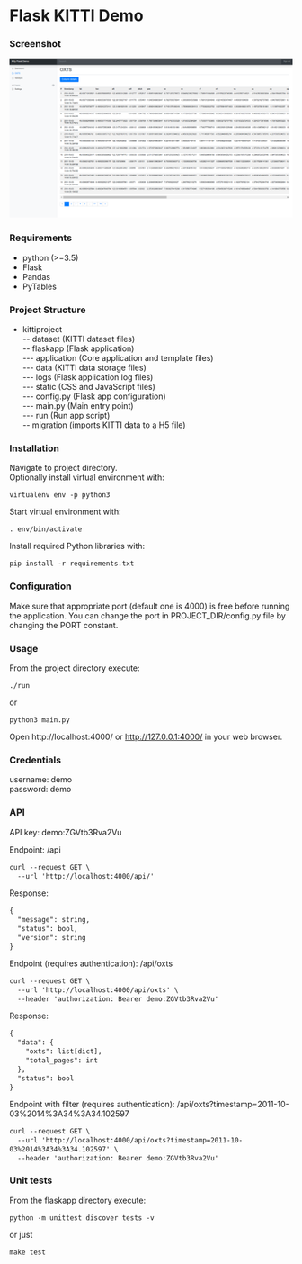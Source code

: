 # Flask KITTI Demo


### Screenshot

![Screenshot](_/screenshot_back_oxts.png)


### Requirements

- python (>=3.5)
- Flask
- Pandas
- PyTables


### Project Structure

- kittiproject  
-- dataset (KITTI dataset files)  
-- flaskapp (Flask application)  
--- application (Core application and template files)  
--- data (KITTI data storage files)  
--- logs (Flask application log files)  
--- static (CSS and JavaScript files)  
--- config.py (Flask app configuration)  
--- main.py (Main entry point)  
--- run (Run app script)  
-- migration (imports KITTI data to a H5 file)


### Installation

Navigate to project directory.  
Optionally install virtual environment with:
```
virtualenv env -p python3
```
Start virtual environment with:
```
. env/bin/activate
```
Install required Python libraries with:
```
pip install -r requirements.txt
```


### Configuration

Make sure that appropriate port (default one is 4000) is free before running the application. You can change the port in PROJECT_DIR/config.py file by changing the PORT constant.


### Usage

From the project directory execute:
```
./run
```
or
```
python3 main.py
```
Open http://localhost:4000/ or http://127.0.0.1:4000/ in your web browser. 

### Credentials

username: demo  
password: demo


### API

API key: demo:ZGVtb3Rva2Vu  

Endpoint: /api
```
curl --request GET \
  --url 'http://localhost:4000/api/'
```
Response:
```
{
  "message": string, 
  "status": bool, 
  "version": string
}
```
Endpoint (requires authentication): /api/oxts
```
curl --request GET \
  --url 'http://localhost:4000/api/oxts' \
  --header 'authorization: Bearer demo:ZGVtb3Rva2Vu'
```
Response:
```
{
  "data": {
    "oxts": list[dict], 
    "total_pages": int
  }, 
  "status": bool
}
```
Endpoint with filter (requires authentication): /api/oxts?timestamp=2011-10-03%2014%3A34%3A34.102597
```
curl --request GET \
  --url 'http://localhost:4000/api/oxts?timestamp=2011-10-03%2014%3A34%3A34.102597' \
  --header 'authorization: Bearer demo:ZGVtb3Rva2Vu'
```


### Unit tests

From the flaskapp directory execute:
```
python -m unittest discover tests -v
```
or just
```
make test
```

